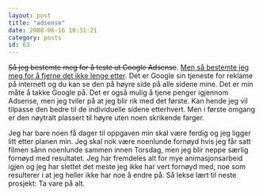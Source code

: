 ```yaml
---
layout: post
title: "adsense"
date: 2008-06-16 10:31:21
category: posts
id: 63
---
```

<del>Så jeg bestemte meg for å teste ut Google Adsense</del>. <ins>Men så bestemte jeg meg for å fjerne det ikke lenge etter</ins>. Det er Google sin tjeneste for reklame på internett og du kan se den på høyre side på alle sidene mine. Det er min måte å takke Google på. Det er også mulig å tjene penger igjennom Adsense, men jeg tviler på at jeg blir rik med det første. Kan hende jeg vil tilpasse den bedre til de individuelle sidene etterhvert. Men i første omgang er den nøytralt plassert til høyre uten noen skrikende farger.

Jeg har bare noen få dager til oppgaven min skal være ferdig og jeg ligger litt etter planen min. Jeg skal nok være noenlunde fornøyd hvis jeg får satt filmen sånn noenlunde sammen innen Torsdag, men jeg blir neppe særlig fornøyd med resultatet. Jeg har fremdeles alt for mye animasjonsarbeid igjen og jeg har slettet det meste jeg ikke har vert fornøyd med, noe som resulterer i at jeg heller ikke har noe å endre på. Så lekse lært til neste prosjekt: Ta vare på alt.
